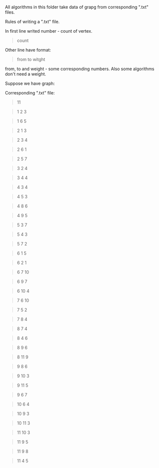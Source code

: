 All algorithms in this folder take data of grapg from corresponding ".txt" files.

Rules of writing a ".txt" file.

In first line writed number - count of vertex.
>count

Other line have format:
>from to witght

from, to and weight - some corresponding numbers.
Also some algorithms don't need a weight.

Suppose we have graph:

Corresponding ".txt" file:

>	11

>	1 2 3

>	1 6 5

>	2 1 3

>	2 3 4

>	2 6 1

>	2 5 7

>	3 2 4

>	3 4 4

>	4 3 4

>	4 5 3

>	4 8 6

>	4 9 5

>	5 3 7

>	5 4 3

>	5 7 2

>	6 1 5

>	6 2 1

>	6 7 10

>	6 9 7

>	6 10 4

>	7 6 10

>	7 5 2

>	7 8 4

>	8 7 4

>	8 4 6

>	8 9 6

>	8 11 9

>	9 8 6

>	9 10 3

>	9 11 5

>	9 6 7

>	10 6 4

>	10 9 3

>	10 11 3

>	11 10 3

>	11 9 5

>	11 9 8

>	11 4 5

